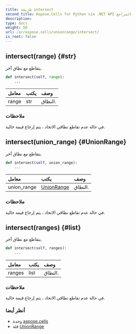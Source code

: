```yaml
---
title: طريقة intersect
second_title: Aspose.Cells for Python via .NET API المراجع
description:
type: docs
weight: 50
url: /ar/aspose.cells/unionrange/intersect/
is_root: false
---
```

##  intersect(range) {#str}
يتقاطع مع نطاق آخر.



```python
def intersect(self, range):
    ...
```


| معامل| يكتب| وصف|
| :- | :- | :- |
| range | str | النطاق.|
###  ملاحظات

في حالة عدم تقاطع نطاقي الاتحاد ، يتم إرجاع قيمة خالية.

##  intersect(union_range) {#UnionRange}

يتقاطع مع نطاق آخر.



```python
def intersect(self, union_range):
    ...
```


| معامل| يكتب| وصف|
| :- | :- | :- |
| union_range | [UnionRange](/cells/python-net/ar/aspose.cells/unionrange) | النطاق.|
###  ملاحظات

في حالة عدم تقاطع نطاقي الاتحاد ، يتم إرجاع قيمة خالية.

##  intersect(ranges) {#list}

يتقاطع مع نطاق آخر.



```python
def intersect(self, ranges):
    ...
```


| معامل| يكتب| وصف|
| :- | :- | :- |
| ranges | list | النطاق.|
###  ملاحظات

في حالة عدم تقاطع نطاقي الاتحاد ، يتم إرجاع قيمة خالية.


###  أنظر أيضا

* وحدة [aspose.cells](../../)
* فئة [UnionRange](/cells/python-net/ar/aspose.cells/unionrange)
